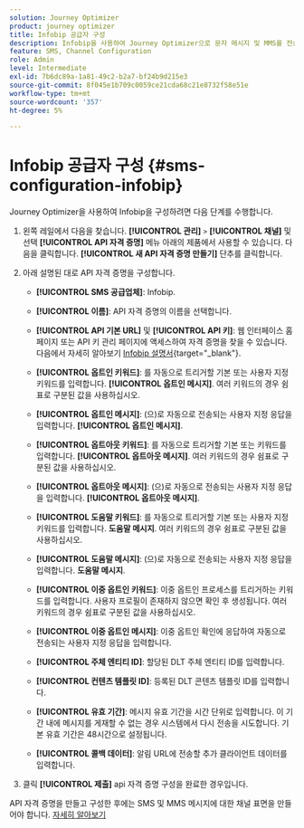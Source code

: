 ```yaml
---
solution: Journey Optimizer
product: journey optimizer
title: Infobip 공급자 구성
description: Infobip을 사용하여 Journey Optimizer으로 문자 메시지 및 MMS를 전송하도록 환경을 구성하는 방법에 대해 알아봅니다
feature: SMS, Channel Configuration
role: Admin
level: Intermediate
exl-id: 7b6dc89a-1a81-49c2-b2a7-bf24b9d215e3
source-git-commit: 8f045e1b709c0059ce21cda68c21e8732f58e51e
workflow-type: tm+mt
source-wordcount: '357'
ht-degree: 5%

---
```


# Infobip 공급자 구성 {#sms-configuration-infobip}

Journey Optimizer을 사용하여 Infobip을 구성하려면 다음 단계를 수행합니다.

1. 왼쪽 레일에서 다음을 찾습니다. **[!UICONTROL 관리]** `>` **[!UICONTROL 채널]** 및 선택 **[!UICONTROL API 자격 증명]** 메뉴 아래의 제품에서 사용할 수 있습니다. 다음을 클릭합니다. **[!UICONTROL 새 API 자격 증명 만들기]** 단추를 클릭합니다.

1. 아래 설명된 대로 API 자격 증명을 구성합니다.

   * **[!UICONTROL SMS 공급업체]**: Infobip.

   * **[!UICONTROL 이름]**: API 자격 증명의 이름을 선택합니다.

   * **[!UICONTROL API 기본 URL]** 및 **[!UICONTROL API 키]**: 웹 인터페이스 홈 페이지 또는 API 키 관리 페이지에 액세스하여 자격 증명을 찾을 수 있습니다. 다음에서 자세히 알아보기 [Infobip 설명서](https://www.infobip.com/docs/api){target="_blank"}.

   * **[!UICONTROL 옵트인 키워드]**: 를 자동으로 트리거할 기본 또는 사용자 지정 키워드를 입력합니다. **[!UICONTROL 옵트인 메시지]**. 여러 키워드의 경우 쉼표로 구분된 값을 사용하십시오.

   * **[!UICONTROL 옵트인 메시지]**: (으)로 자동으로 전송되는 사용자 지정 응답을 입력합니다. **[!UICONTROL 옵트인 메시지]**.

   * **[!UICONTROL 옵트아웃 키워드]**: 를 자동으로 트리거할 기본 또는 키워드를 입력합니다. **[!UICONTROL 옵트아웃 메시지]**. 여러 키워드의 경우 쉼표로 구분된 값을 사용하십시오.

   * **[!UICONTROL 옵트아웃 메시지]**: (으)로 자동으로 전송되는 사용자 지정 응답을 입력합니다. **[!UICONTROL 옵트아웃 메시지]**.

   * **[!UICONTROL 도움말 키워드]**: 를 자동으로 트리거할 기본 또는 사용자 지정 키워드를 입력합니다. **도움말 메시지**. 여러 키워드의 경우 쉼표로 구분된 값을 사용하십시오.

   * **[!UICONTROL 도움말 메시지]**: (으)로 자동으로 전송되는 사용자 지정 응답을 입력합니다. **도움말 메시지**.

   * **[!UICONTROL 이중 옵트인 키워드]**: 이중 옵트인 프로세스를 트리거하는 키워드를 입력합니다. 사용자 프로필이 존재하지 않으면 확인 후 생성됩니다. 여러 키워드의 경우 쉼표로 구분된 값을 사용하십시오.

   * **[!UICONTROL 이중 옵트인 메시지]**: 이중 옵트인 확인에 응답하여 자동으로 전송되는 사용자 지정 응답을 입력합니다.

   * **[!UICONTROL 주체 엔티티 ID]**: 할당된 DLT 주체 엔티티 ID를 입력합니다.

   * **[!UICONTROL 컨텐츠 템플릿 ID]**: 등록된 DLT 콘텐츠 템플릿 ID를 입력합니다.

   * **[!UICONTROL 유효 기간]**: 메시지 유효 기간을 시간 단위로 입력합니다. 이 기간 내에 메시지를 게재할 수 없는 경우 시스템에서 다시 전송을 시도합니다. 기본 유효 기간은 48시간으로 설정됩니다.

   * **[!UICONTROL 콜백 데이터]**: 알림 URL에 전송할 추가 클라이언트 데이터를 입력합니다.

1. 클릭 **[!UICONTROL 제출]** api 자격 증명 구성을 완료한 경우입니다.

API 자격 증명을 만들고 구성한 후에는 SMS 및 MMS 메시지에 대한 채널 표면을 만들어야 합니다. [자세히 알아보기](sms-configuration-surface.md)
